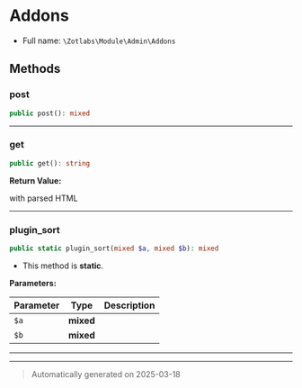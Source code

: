
# Addons





* Full name: `\Zotlabs\Module\Admin\Addons`




## Methods


### post



```php
public post(): mixed
```












***

### get



```php
public get(): string
```









**Return Value:**

with parsed HTML




***

### plugin_sort



```php
public static plugin_sort(mixed $a, mixed $b): mixed
```



* This method is **static**.




**Parameters:**

| Parameter | Type | Description |
|-----------|------|-------------|
| `$a` | **mixed** |  |
| `$b` | **mixed** |  |





***


***
> Automatically generated on 2025-03-18
